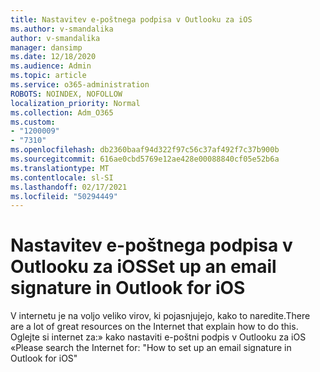 ```yaml
---
title: Nastavitev e-poštnega podpisa v Outlooku za iOS
ms.author: v-smandalika
author: v-smandalika
manager: dansimp
ms.date: 12/18/2020
ms.audience: Admin
ms.topic: article
ms.service: o365-administration
ROBOTS: NOINDEX, NOFOLLOW
localization_priority: Normal
ms.collection: Adm_O365
ms.custom:
- "1200009"
- "7310"
ms.openlocfilehash: db2360baaf94d322f97c56c37af492f7c37b900b
ms.sourcegitcommit: 616ae0cbd5769e12ae428e00088840cf05e52b6a
ms.translationtype: MT
ms.contentlocale: sl-SI
ms.lasthandoff: 02/17/2021
ms.locfileid: "50294449"
---
```

# <a name="set-up-an-email-signature-in-outlook-for-ios"></a><span data-ttu-id="bc88d-102">Nastavitev e-poštnega podpisa v Outlooku za iOS</span><span class="sxs-lookup"><span data-stu-id="bc88d-102">Set up an email signature in Outlook for iOS</span></span>

<span data-ttu-id="bc88d-103">V internetu je na voljo veliko virov, ki pojasnjujejo, kako to naredite.</span><span class="sxs-lookup"><span data-stu-id="bc88d-103">There are a lot of great resources on the Internet that explain how to do this.</span></span> <span data-ttu-id="bc88d-104">Oglejte si internet za:» kako nastaviti e-poštni podpis v Outlooku za iOS «</span><span class="sxs-lookup"><span data-stu-id="bc88d-104">Please search the Internet for: "How to set up an email signature in Outlook for iOS"</span></span>